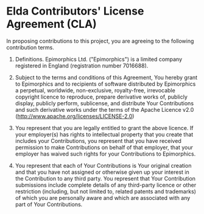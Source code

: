 Elda Contributors' License Agreement (CLA)
====

In proposing contributions to this project, you are agreeing to the
following contribution terms.

1. Definitions. Epimorphics Ltd. ("Epimorphics") is a limited company
registered in England (registration number 7016688).

2. Subject to the terms and conditions of this Agreement, You hereby grant
to Epimorphics and to recipients of software distributed by Epimorphics a
perpetual, worldwide, non-exclusive, royalty-free, irrevocable copyright
licence to reproduce, prepare derivative works of, publicly display,
publicly perform, sublicense, and distribute Your Contributions and such
derivative works under the terms of the Apache Licence v2.0
(http://www.apache.org/licenses/LICENSE-2.0)

3. You represent that you are legally entitled to grant the above licence.
If your employer(s) has rights to intellectual property that you create that
includes your Contributions, you represent that you have received permission
to make Contributions on behalf of that employer, that your employer has
waived such rights for your Contributions to Epimorphics.

4. You represent that each of Your Contributions is Your original creation
and that you have not assigned or otherwise given up your interest in the
Contribution to any third party. You represent that Your Contribution
submissions include complete details of any third-party licence or other
restriction (including, but not limited to, related patents and trademarks)
of which you are personally aware and which are associated with any part of
Your Contributions.

